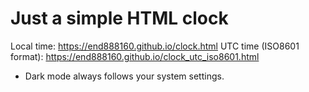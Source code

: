 # Just a simple HTML clock

Local time: https://end888160.github.io/clock.html
UTC time (ISO8601 format): https://end888160.github.io/clock_utc_iso8601.html
 - Dark mode always follows your system settings.

